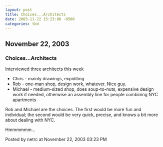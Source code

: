 ```yaml
---
layout: post
title: Choices...Architects
date: 2003-11-22 15:23:00 -0500
categories: tbd
---
```

## November 22, 2003

### Choices...Architects

Interviewed three architects this week

  * Chris - mainly drawings, expiditing 
  * Rob - one-man shop, design work, whatever. Nice guy. 
  * Michael - medium-sized shop, does soup-to-nuts, expensive design work if needed, otherwise an assembly line for people combining NYC apartments 

Rob and Michael are the choices. The first would be more fun and individual;
the second would be very quick, precise, and knows a bit more about dealing
with NYC.

Hmmmmmm...

Posted by netrc at November 22, 2003 03:23 PM  

